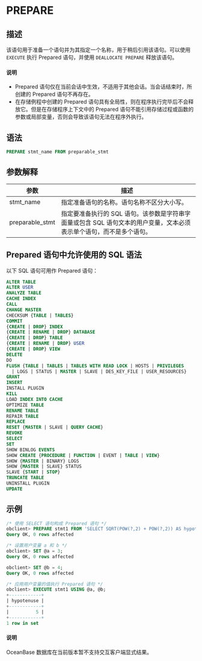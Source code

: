 # PREPARE

## 描述

该语句用于准备一个语句并为其指定一个名称，用于稍后引用该语句。可以使用 `EXECUTE` 执行 Prepared 语句，并使用 `DEALLOCATE PREPARE` 释放该语句。

  <main id="notice" type='explain'>
    <h4>说明</h4>
    <ul>
    <li>Prepared 语句仅在当前会话中生效，不适用于其他会话。当会话结束时，所创建的 Prepared 语句不再存在。</li>
    <li>在存储例程中创建的 Prepared 语句具有全局性，则在程序执行完毕后不会释放它。但是在存储程序上下文中的 Prepared 语句不能引用存储过程或函数的参数或局部变量，否则会导致该语句无法在程序外执行。</li>
    </ul>
  </main>

## 语法

```sql
PREPARE stmt_name FROM preparable_stmt
```

## 参数解释

|       参数      |        描述      |
|-----------------|------------------|
| stmt_name       | 指定准备语句的名称。语句名称不区分大小写。       |
| preparable_stmt | 指定要准备执行的 SQL 语句。该参数是字符串字面量或包含 SQL 语句文本的用户变量，文本必须表示单个语句，而不是多个语句。 |

## Prepared 语句中允许使用的 SQL 语法

以下 SQL 语句可用作 Prepared 语句：

```sql
ALTER TABLE
ALTER USER
ANALYZE TABLE
CACHE INDEX
CALL
CHANGE MASTER
CHECKSUM {TABLE | TABLES}
COMMIT
{CREATE | DROP} INDEX
{CREATE | RENAME | DROP} DATABASE
{CREATE | DROP} TABLE
{CREATE | RENAME | DROP} USER
{CREATE | DROP} VIEW
DELETE
DO
FLUSH {TABLE | TABLES | TABLES WITH READ LOCK | HOSTS | PRIVILEGES
  | LOGS | STATUS | MASTER | SLAVE | DES_KEY_FILE | USER_RESOURCES}
GRANT
INSERT
INSTALL PLUGIN
KILL
LOAD INDEX INTO CACHE
OPTIMIZE TABLE
RENAME TABLE
REPAIR TABLE
REPLACE
RESET {MASTER | SLAVE | QUERY CACHE}
REVOKE
SELECT
SET
SHOW BINLOG EVENTS
SHOW CREATE {PROCEDURE | FUNCTION | EVENT | TABLE | VIEW}
SHOW {MASTER | BINARY} LOGS
SHOW {MASTER | SLAVE} STATUS
SLAVE {START | STOP}
TRUNCATE TABLE
UNINSTALL PLUGIN
UPDATE
```

## 示例

```sql
/* 使用 SELECT 语句构成 Prepared 语句 */
obclient> PREPARE stmt1 FROM 'SELECT SQRT(POW(?,2) + POW(?,2)) AS hypotenuse';
Query OK, 0 rows affected 

/* 设置用户变量 a 和 b */
obclient> SET @a = 3;
Query OK, 0 rows affected 

obclient> SET @b = 4;
Query OK, 0 rows affected 

/* 应用用户变量的值执行 Prepared 语句 */
obclient> EXECUTE stmt1 USING @a, @b;
+------------+
| hypotenuse |
+------------+
|          5 |
+------------+
1 row in set
```

  <main id="notice" type='explain'>
    <h4>说明</h4>
    <p>OceanBase 数据库在当前版本暂不支持交互客户端显式结果。</p>
  </main>
